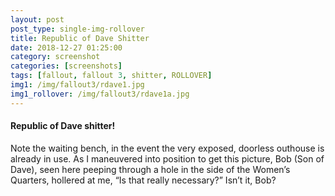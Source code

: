 ```yaml
---
layout: post
post_type: single-img-rollover
title: Republic of Dave Shitter
date: 2018-12-27 01:25:00
category: screenshot
categories: [screenshots]
tags: [fallout, fallout 3, shitter, ROLLOVER]
img1: /img/fallout3/rdave1.jpg
img1_rollover: /img/fallout3/rdave1a.jpg
---
```

#### Republic of Dave shitter!

Note the waiting bench, in the event the very exposed, doorless outhouse is already in use. As I maneuvered into position to get this picture, Bob (Son of Dave), seen here peeping through a hole in the side of the Women’s Quarters, hollered at me, “Is that really necessary?” Isn’t it, Bob?
